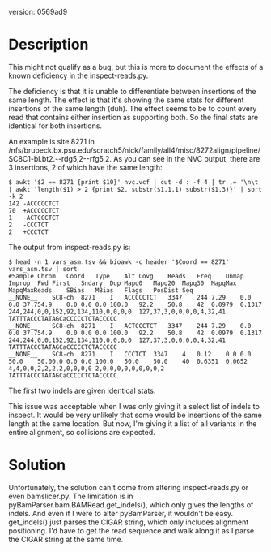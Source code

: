 version: 0569ad9

Description
===========

This might not qualify as a bug, but this is more to document the effects of a known deficiency in the inspect-reads.py.

The deficiency is that it is unable to differentiate between insertions of the same length. The
effect is that it's showing the same stats for different insertions of the same length (duh).
The effect seems to be to count every read that contains either insertion as supporting both.
So the final stats are identical for both insertions.

An example is site 8271 in /nfs/brubeck.bx.psu.edu/scratch5/nick/family/all4/misc/8272align/pipeline/SC8C1-bl.bt2.--rdg5,2--rfg5,2.
As you can see in the NVC output, there are 3 insertions, 2 of which have the same length:

    $ awkt '$2 == 8271 {print $10}' nvc.vcf | cut -d : -f 4 | tr ,= '\n\t' | awkt 'length($1) > 2 {print $2, substr($1,1,1) substr($1,3)}' | sort -k 2
    142	-ACCCCCTCT
    70	+ACCCCCTCT
    1	-ACTCCCTCT
    2	-CCCTCT
    2	+CCCTCT

The output from inspect-reads.py is:

    $ head -n 1 vars_asm.tsv && bioawk -c header '$Coord == 8271' vars_asm.tsv | sort
    #Sample	Chrom	Coord	Type	Alt	Covg	Reads	Freq	Unmap	Improp	Fwd	First	Sndary	Dup	Mapq0	Mapq20	Mapq30	MapqMax	MapqMaxReads	SBias	MBias	Flags	PosDist	Seq
    __NONE__	SC8-ch	8271	I	ACCCCCTCT	3347	244	7.29	0.0	0.0	37.754.9	0.0	0.0	0.0	100.0	92.2	50.8	42	0.0979	0.1317	244,244,0,0,152,92,134,110,0,0,0,0	127,37,3,0,0,0,0,4,32,41	TATTTACCCTATAGCaCCCCCTCTACCCCC
    __NONE__	SC8-ch	8271	I	ACTCCCTCT	3347	244	7.29	0.0	0.0	37.754.9	0.0	0.0	0.0	100.0	92.2	50.8	42	0.0979	0.1317	244,244,0,0,152,92,134,110,0,0,0,0	127,37,3,0,0,0,0,4,32,41	TATTTACCCTATAGCaCCCCCTCTACCCCC
    __NONE__	SC8-ch	8271	I	CCCTCT	3347	4	0.12	0.0	0.0	50.0	50.00.0	0.0	0.0	100.0	50.0	50.0	40	0.6351	0.0652	4,4,0,0,2,2,2,2,0,0,0,0	2,0,0,0,0,0,0,0,0,2	TATTTACCCTATAGCaCCCCCTCTACCCCC

The first two indels are given identical stats.

This issue was acceptable when I was only giving it a select list of indels to inspect. It would
be very unlikely that some would be insertions of the same length at the same location. But now,
I'm giving it a list of all variants in the entire alignment, so collisions are expected.

Solution
========

Unfortunately, the solution can't come from altering inspect-reads.py or even bamslicer.py.
The limitation is in pyBamParser.bam.BAMRead.get_indels(), which only gives the lengths of indels.
And even if I were to alter pyBamParser, it wouldn't be easy. get_indels() just parses the CIGAR
string, which only includes alignment positioning. I'd have to get the read sequence and walk along
it as I parse the CIGAR string at the same time.
